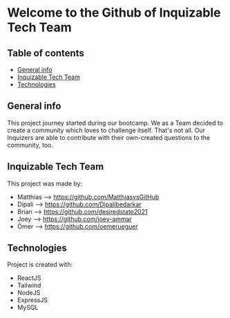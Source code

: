 # Welcome to the Github of Inquizable Tech Team

## Table of contents
* [General info](#general-info)
* [Inquizable Tech Team](#inquizable-tech-team)
* [Technologies](#technologies)

## General info
This project journey started during our bootcamp. We as a Team decided to create a community which loves to challenge itself. 
That's not all. Our Inquizers are able to contribute with their own-created questions to the community, too.

## Inquizable Tech Team
This project was made by:
* Matthias    --> https://github.com/MatthiasvsGitHub
* Dipali      --> https://github.com/Dipalibedarkar
* Brian       --> https://github.com/desiredstate2021
* Joey        --> https://github.com/joey-ammar
* Ömer        --> https://github.com/oemerueguer

## Technologies
Project is created with:
* ReactJS
* Tailwind
* NodeJS
* ExpressJS
* MySQL
